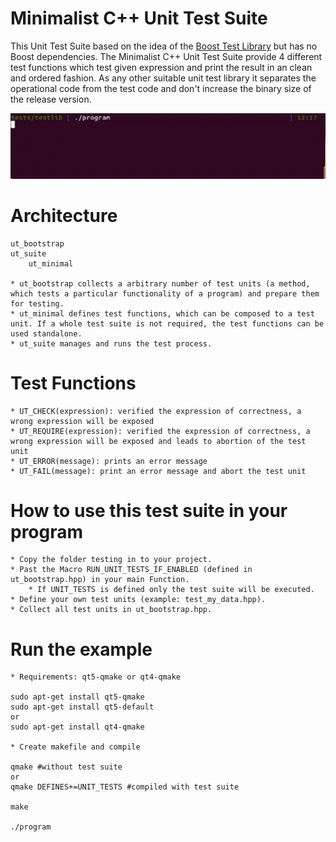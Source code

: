 Minimalist C++ Unit Test Suite
==============================
This Unit Test Suite based on the idea of the [Boost Test Library](http://www.boost.org/doc/libs/1_57_0/libs/test/doc/html/index.html) but  has no Boost dependencies. The Minimalist C++ Unit Test Suite provide 4 different test functions which test given expression and print the result in an clean and ordered fashion. As any other suitable unit test library it separates the operational code from the test code and don't increase the binary size of the release version.

![Unit Test Suite demo](https://github.com/aufgang001/cpp-minimalist_unit_test_suite/blob/master/images/unit_test_demo.gif)

Architecture
============

    ut_bootstrap
    ut_suite
        ut_minimal 

    * ut_bootstrap collects a arbitrary number of test units (a method, which tests a particular functionality of a program) and prepare them for testing.
    * ut_minimal defines test functions, which can be composed to a test unit. If a whole test suite is not required, the test functions can be used standalone.
    * ut_suite manages and runs the test process.


Test Functions
==============
    * UT_CHECK(expression): verified the expression of correctness, a wrong expression will be exposed
    * UT_REQUIRE(expression): verified the expression of correctness, a wrong expression will be exposed and leads to abortion of the test unit
    * UT_ERROR(message): prints an error message
    * UT_FAIL(message): print an error message and abort the test unit


How to use this test suite in your program
==========================================
    * Copy the folder testing in to your project.
    * Past the Macro RUN_UNIT_TESTS_IF_ENABLED (defined in ut_bootstrap.hpp) in your main Function.
        * If UNIT_TESTS is defined only the test suite will be executed.
    * Define your own test units (example: test_my_data.hpp).
    * Collect all test units in ut_bootstrap.hpp.


Run the example
===============
    * Requirements: qt5-qmake or qt4-qmake

    sudo apt-get install qt5-qmake
    sudo apt-get install qt5-default
    or
    sudo apt-get install qt4-qmake

    * Create makefile and compile

    qmake #without test suite
    or
    qmake DEFINES+=UNIT_TESTS #compiled with test suite

    make

    ./program
